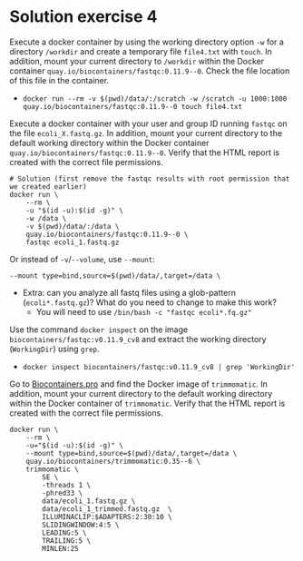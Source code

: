 # Solution exercise 4

Execute a docker container by using the working directory option `-w` for a directory `/workdir` and create a temporary file `file4.txt` with `touch`. In addition, mount your current directory to `/workdir` within the Docker container `quay.io/biocontainers/fastqc:0.11.9--0`. Check the file location of this file in the container.
 - `docker run --rm -v $(pwd)/data/:/scratch -w /scratch -u 1000:1000 quay.io/biocontainers/fastqc:0.11.9--0 touch file4.txt`



Execute a docker container with your user and group ID running `fastqc` on the file `ecoli_X.fastq.gz`. In addition, mount your current directory to the default working directory within the Docker container `quay.io/biocontainers/fastqc:0.11.9--0`. Verify that the HTML report is created with the correct file permissions.

```     
# Solution (first remove the fastqc results with root permission that we created earlier)
docker run \
    --rm \
    -u "$(id -u):$(id -g)" \
    -w /data \
    -v $(pwd)/data/:/data \
    quay.io/biocontainers/fastqc:0.11.9--0 \
    fastqc ecoli_1.fastq.gz
```
Or instead of `-v`/`--volume`, use `--mount`:
```
--mount type=bind,source=$(pwd)/data/,target=/data \
```

 - Extra: can you analyze all fastq files using a glob-pattern (`ecoli*.fastq.gz`)? What do you need to change to make this work? 
    - You will need to use `/bin/bash -c "fastqc ecoli*.fq.gz"`

Use the command `docker inspect` on the image `biocontainers/fastqc:v0.11.9_cv8` and extract the working directory (`WorkingDir`) using `grep`.
 - `docker inspect biocontainers/fastqc:v0.11.9_cv8 | grep 'WorkingDir'`

Go to [Biocontainers.pro](https://biocontainers.pro/) and find the Docker image of `trimmomatic`. In addition, mount your current directory to the default working directory within the Docker container of `trimmomatic`. Verify that the HTML report is created with the correct file permissions.

```
docker run \
    --rm \
    -u="$(id -u):$(id -g)" \
    --mount type=bind,source=$(pwd)/data/,target=/data \
    quay.io/biocontainers/trimmomatic:0.35--6 \
    trimmomatic \
        SE \
        -threads 1 \
        -phred33 \
        data/ecoli_1.fastq.gz \
        data/ecoli_1_trimmed.fastq.gz  \
        ILLUMINACLIP:$ADAPTERS:2:30:10 \
        SLIDINGWINDOW:4:5 \
        LEADING:5 \
        TRAILING:5 \
        MINLEN:25
```
